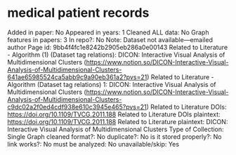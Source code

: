 # medical patient records

Added in paper: No
Appeared in years: 1
Cleaned ALL data: No
Graph features in papers: 3
In repo?: No
Note: Dataset not available—emailed author
Page id: 9bb4f4fc1e8242b2905eb286a0e00143
Related to Literature - Algorithm (1) (Dataset tag relations): DICON: Interactive Visual Analysis of Multidimensional Clusters (https://www.notion.so/DICON-Interactive-Visual-Analysis-of-Multidimensional-Clusters-641ae65985524ca5abb9c9a90eb361a2?pvs=21)
Related to Literature - Algorithm (Dataset tag relations) 1: DICON: Interactive Visual Analysis of Multidimensional Clusters (https://www.notion.so/DICON-Interactive-Visual-Analysis-of-Multidimensional-Clusters-c9dc02a2f0ed4cdf938e610c3945e465?pvs=21)
Related to Literature DOIs: https://doi.org/10.1109/TVCG.2011.188
Related to Literature DOIs plaintext: https://doi.org/10.1109/TVCG.2011.188
Related to Literature plaintext: DICON: Interactive Visual Analysis of Multidimensional Clusters
Type of Collection: Single Graph
cleaned format?: No
duplicate?: No
is it stored properly?: No
link works?: No
must be analyzed: No
unavailable/skip: Yes